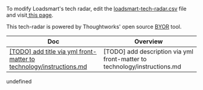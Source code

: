 
To modify Loadsmart's tech radar, edit the [loadsmart-tech-radar.csv](loadsmart-tech-radar.csv) file and visit[ this page](https://radar.thoughtworks.com/?sheetId=https%3A%2F%2Fraw.githubusercontent.com%loadsmart%2Fculture%2Fmaster%2Ftechnology%2Floadsmart-tech-radar.csv).

This tech-radar is powered by Thoughtworks' open source [BYOR](https://www.thoughtworks.com/radar/how-to-byor) tool.<!-- prettier-ignore-start -->
<!-- start_toc -->
| Doc | Overview |
|--|--|
| [[TODO] add title via yml front-matter to technology/instructions.md](/technology/instructions.md#readme) | [TODO] add description via yml front-matter to technology/instructions.md |
<!-- end_toc -->
<!-- prettier-ignore-end -->undefined
